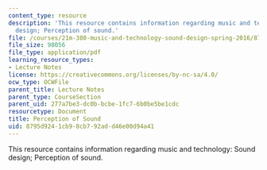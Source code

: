 ```yaml
---
content_type: resource
description: 'This resource contains information regarding music and technology: Sound
  design; Perception of sound.'
file: /courses/21m-380-music-and-technology-sound-design-spring-2016/8795d9241cb98cb792add46e00d94a41_MIT21M_380S16_Lec07.pdf
file_size: 98056
file_type: application/pdf
learning_resource_types:
- Lecture Notes
license: https://creativecommons.org/licenses/by-nc-sa/4.0/
ocw_type: OCWFile
parent_title: Lecture Notes
parent_type: CourseSection
parent_uid: 277a7be3-dc0b-bcbe-1fc7-6b0be5be1cdc
resourcetype: Document
title: Perception of Sound
uid: 8795d924-1cb9-8cb7-92ad-d46e00d94a41
---
```

This resource contains information regarding music and technology: Sound design; Perception of sound.